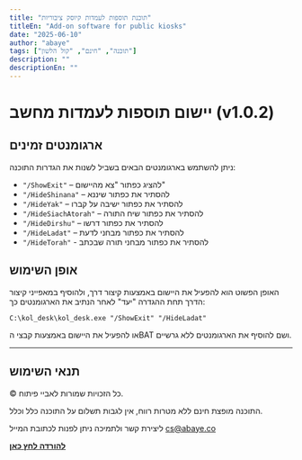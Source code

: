 ```yaml
---
title: "תוכנת תוספות לעמדות קיוסק ציבוריות"
titleEn: "Add-on software for public kiosks"
date: "2025-06-10"
author: "abaye"
tags: ["תוכנה", "חינם", "קול הלשון"]
description: ""
descriptionEn: ""
---
```


# יישום תוספות לעמדות מחשב (v1.0.2)

## ארגומנטים זמינים

ניתן להשתמש בארגומנטים הבאים בשביל לשנות את הגדרות התוכנה:

* `"/ShowExit"` – להציג כפתור "צא מהיישום"
* `"/HideShinana"` – להסתיר את כפתור שיננא
* `"/HideYak"` – להסתיר את כפתור ישיבה על קברו
* `"/HideSiachAtorah"` – להסתיר את כפתור שיח התורה
* `"/HideDirshu"` – להסתיר את כפתור דרשו
* `"/HideLadat"` – להסתיר את כפתור מבחני לדעת
* `"/HideTorah"` - להסתיר את כפתור מבחני תורה שבכתב

## אופן השימוש

האופן הפשוט הוא להפעיל את היישום באמצעות קיצור דרך, ולהוסיף במאפייני קיצור הדרך תחת ההגדרה "יעד" לאחר הנתיב את הארגומנטים כך:

```
C:\kol_desk\kol_desk.exe "/ShowExit" "/HideLadat"
```

או להפעיל את היישום באמצעות קבצי הBAT ושם להוסיף את הארגומנטים ללא גרשיים.

---

## תנאי השימוש

© כל הזכויות שמורות לאביי פיתוח.

התוכנה מופצת חינם ללא מטרות רווח, אין לגבות תשלום על התוכנה כלל וכלל.

ליצירת קשר ולתמיכה ניתן לפנות לכתובת המייל cs@abaye.co

**[להורדה לחץ כאן](https://drive.google.com/u/0/uc?id=1vfMrSZXc7u_VRAY2Bl-Unv4OwBaY24cK&export=download)**